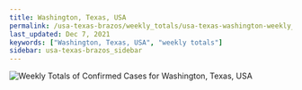 ```yaml
---
title: Washington, Texas, USA
permalink: /usa-texas-brazos/weekly_totals/usa-texas-washington-weekly_totals.html
last_updated: Dec 7, 2021
keywords: ["Washington, Texas, USA", "weekly totals"]
sidebar: usa-texas-brazos_sidebar
---
```


![Weekly Totals of Confirmed Cases for Washington, Texas, USA](/covid_tracker/images/graphs/usa-texas-washington-weekly_totals_graph.png)
